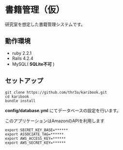 書籍管理（仮）
===========

研究室を想定した書籍管理システムです。

## 動作環境

 - ruby 2.2.1
 - Rails 4.2.4
 - MySQL( **SQLite不可** )

## セットアップ

```
git clone https://github.com/thr3a/karibook.git
cd karibook
bundle install
```

**config/database.yml** にてデータベースの設定を行います。

このアプリケーションはAmazonのAPIを利用します

```
export SECRET_KEY_BASE=******
export ASSOCIATE_TAG=******
export AWS_ACCESS_KEY=******
export AWS_SECRET_KEY=******
```
